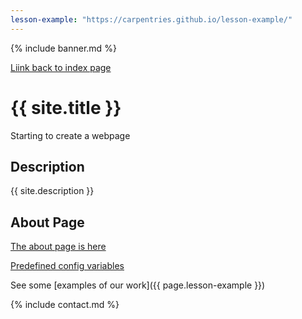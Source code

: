 ```yaml
---
lesson-example: "https://carpentries.github.io/lesson-example/"
---
```


{% include banner.md %}

[Liink back to index page]()

# {{ site.title }}

Starting to create a webpage

## Description
{{ site.description }}

## About Page
[The about page is here](about.md)

[Predefined config variables](https://jekyllrb.com/docs/variables#site-variables)
 
See some [examples of our work]({{ page.lesson-example }})

{% include contact.md %}
